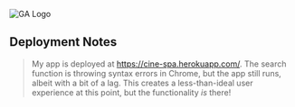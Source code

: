![GA Logo](https://raw.github.com/generalassembly/ga-ruby-on-rails-for-devs/master/images/ga.png)

## Deployment Notes

> My app is deployed at https://cine-spa.herokuapp.com/. The search function is throwing syntax errors in Chrome, but the app still runs, albeit with a bit of a lag. This creates a less-than-ideal user experience at this point, but the functionality _is_ there!
